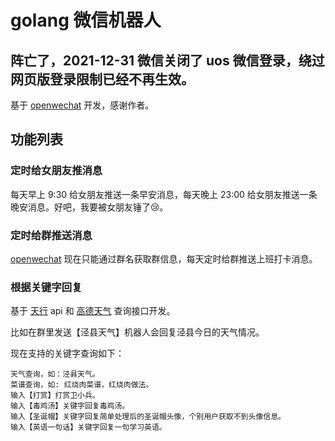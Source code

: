 # golang 微信机器人

## 阵亡了，2021-12-31 微信关闭了 uos 微信登录，绕过网页版登录限制已经不再生效。

基于 [openwechat](https://github.com/eatmoreapple/openwechat) 开发，感谢作者。

## 功能列表

### 定时给女朋友推消息

每天早上 9:30 给女朋友推送一条早安消息，每天晚上 23:00 给女朋友推送一条晚安消息。好吧，我要被女朋友锤了:cry:。

### 定时给群推送消息

[openwechat](https://github.com/eatmoreapple/openwechat) 现在只能通过群名获取群信息，每天定时给群推送上班打卡消息。

### 根据关键字回复

基于 [天行](https://www.tianapi.com/) api 和 [高德天气](https://lbs.amap.com/api/webservice/guide/api/weatherinfo/) 查询接口开发。

比如在群里发送【泾县天气】机器人会回复泾县今日的天气情况。

现在支持的关键字查询如下：

```
天气查询，如：泾县天气。
菜谱查询，如: 红烧肉菜谱，红烧肉做法。
输入【打赏】打赏卫小兵。
输入【毒鸡汤】关键字回复毒鸡汤。
输入【圣诞帽】关键字回复简单处理后的圣诞帽头像，个别用户获取不到头像信息。
输入【英语一句话】关键字回复一句学习英语。
```




